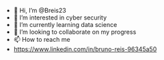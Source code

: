 - 👋 Hi, I’m @Breis23
- 👀 I’m interested in cyber security
- 🌱 I’m currently learning data science
- 💞️ I’m looking to collaborate on my progress
- 📫 How to reach me 
- https://www.linkedin.com/in/bruno-reis-96345a50

<!---
Breis23/Breis23 is a ✨ special ✨ repository because its `README.md` (this file) appears on your GitHub profile.
You can click the Preview link to take a look at your changes.
--->
